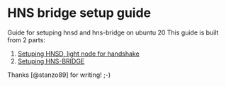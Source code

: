 # HNS bridge setup guide

Guide for setuping hnsd and hns-bridge on ubuntu 20
This guide is built from 2 parts:

1. [Setuping HNSD, light node for handshake](/hnsd.md)
2. [Setuping HNS-BRIDGE](/hns-bridge.md)

Thanks [@stanzo89] for writing! ;-)

